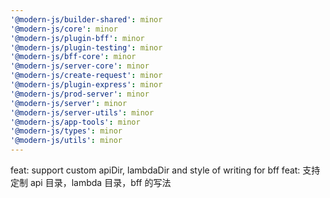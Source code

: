```yaml
---
'@modern-js/builder-shared': minor
'@modern-js/core': minor
'@modern-js/plugin-bff': minor
'@modern-js/plugin-testing': minor
'@modern-js/bff-core': minor
'@modern-js/server-core': minor
'@modern-js/create-request': minor
'@modern-js/plugin-express': minor
'@modern-js/prod-server': minor
'@modern-js/server': minor
'@modern-js/server-utils': minor
'@modern-js/app-tools': minor
'@modern-js/types': minor
'@modern-js/utils': minor
---
```


feat: support custom apiDir, lambdaDir and style of writing for bff
feat: 支持定制 api 目录，lambda 目录，bff 的写法
